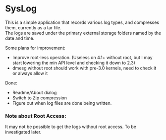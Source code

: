 # SysLog

This is a simple application that records various log types, and compresses them, currently as a tar file.  
The logs are saved under the primary external storage folders named by the date and time.  

Some plans for improvement:
* Improve root-less operation. (Useless on 4.1+ without root, but I may start lowering the min API level and checking it down to 2.3)
* dmesg without root should work with pre-3.0 kernels, need to check it or always allow it

Done:
* Readme/About dialog
* Switch to Zip compression
* Figure out when log files are done being written.

### Note about Root Access:
It may not be possible to get the logs without root access. To be investigated later.
